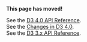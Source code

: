 **This page has moved!**

See the [D3 4.0 API Reference](https://github.com/d3/d3/blob/master/API.md).
<br>See the [Changes in D3 4.0](https://github.com/d3/d3/blob/master/CHANGES.md).
<br>See the [D3 3.x API Reference](https://github.com/d3/d3-3.x-api-reference/blob/master/API-Reference.md).
